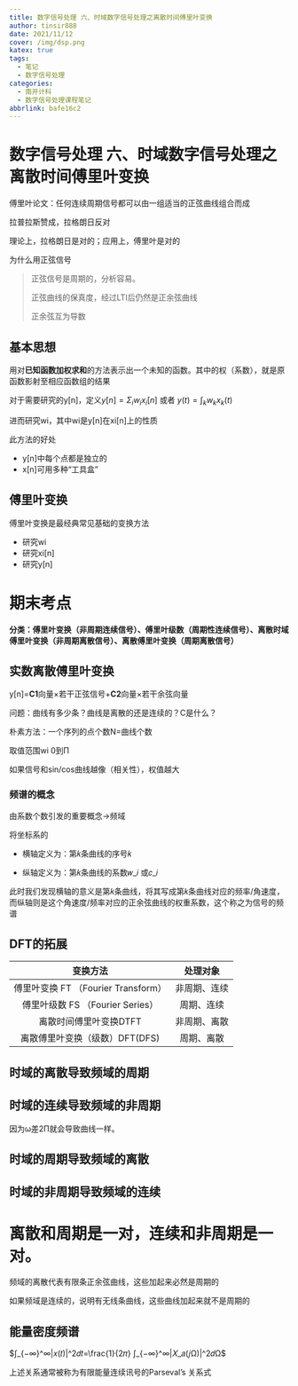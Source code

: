 ```yaml
---
title: 数字信号处理 六、时域数字信号处理之离散时间傅里叶变换
author: tinsir888
date: 2021/11/12
cover: /img/dsp.png
katex: true
tags:
  - 笔记
  - 数字信号处理
categories:
  - 南开计科
  - 数字信号处理课程笔记
abbrlink: bafe16c2
---
```

# 数字信号处理 六、时域数字信号处理之离散时间傅里叶变换

傅里叶论文：任何连续周期信号都可以由一组适当的正弦曲线组合而成

拉普拉斯赞成，拉格朗日反对

理论上，拉格朗日是对的；应用上，傅里叶是对的

为什么用正弦信号

> 正弦信号是周期的，分析容易。
>
> 正弦曲线的保真度，经过LTI后仍然是正余弦曲线
>
> 正余弦互为导数

## 基本思想

用对**已知函数加权求和**的方法表示出一个未知的函数。其中的权（系数），就是原函数影射至相应函数组的结果

对于需要研究的y[n]，定义$y[n]=\Sigma_{i}w_ix_i[n]$ 或者 $y(t)=∫_kw_kx_k(t)$

进而研究wi，其中wi是y[n]在xi[n]上的性质

此方法的好处

- y[n]中每个点都是独立的
- x[n]可用多种“工具盒”

## 傅里叶变换

傅里叶变换是最经典常见基础的变换方法

- 研究wi
- 研究xi[n]
- 研究y[n]

# 期末考点

**分类：傅里叶变换（非周期连续信号）、傅里叶级数（周期性连续信号）、离散时域傅里叶变换（非周期离散信号）、离散傅里叶变换（周期离散信号）**

## 实数离散傅里叶变换

y[n]=**C1**向量×若干正弦信号+**C2**向量×若干余弦向量

问题：曲线有多少条？曲线是离散的还是连续的？C是什么？

朴素方法：一个序列的点个数N=曲线个数

取值范围wi 0到Π

如果信号和sin/cos曲线越像（相关性），权值越大

### 频谱的概念

由系数个数引发的重要概念→频域

将坐标系的

- 横轴定义为：第𝑘条曲线的序号𝑘

- 纵轴定义为：第𝑘条曲线的系数𝑤_𝑖 或𝑐_𝑖

此时我们发现横轴的意义是第𝑘条曲线，将其写成第𝑘条曲线对应的频率/角速度，而纵轴则是这个角速度/频率对应的正余弦曲线的权重系数，这个称之为信号的频谱

## DFT的拓展

|              变换方法               |   处理对象   |
| :---------------------------------: | :----------: |
| 傅里叶变换 FT （Fourier Transform） | 非周期、连续 |
|  傅里叶级数 FS （Fourier Series）   |  周期、连续  |
|       离散时间傅里叶变换DTFT        | 非周期、离散 |
|   离散傅里叶变换（级数）DFT(DFS)    |  周期、离散  |

## 时域的离散导致频域的周期

## 时域的连续导致频域的非周期

因为ω差2Π就会导致曲线一样。

## 时域的周期导致频域的离散

## 时域的非周期导致频域的连续

# 离散和周期是一对，连续和非周期是一对。

频域的离散代表有限条正余弦曲线，这些加起来必然是周期的

如果频域是连续的，说明有无线条曲线，这些曲线加起来就不是周期的

## 能量密度频谱

$∫_{−∞}^∞|𝑥(𝑡)|^2𝑑𝑡=\frac{1}{2𝜋} ∫_{−∞}^∞|𝑋_𝑎(𝑗Ω)|^2𝑑Ω$

上述关系通常被称为有限能量连续讯号的Parseval’s 关系式

